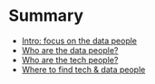 # Summary

* [Intro: focus on the data people](README.md)
* [Who are the data people?](chapter1.md)
* [Who are the tech people?](chapter2.md)
* [Where to find tech & data people](chapter3.md)

